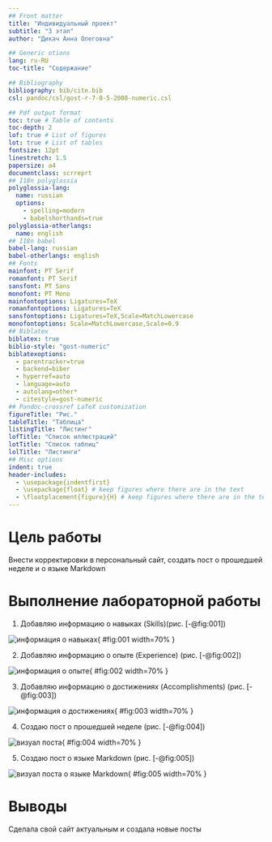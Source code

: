 ```yaml
---
## Front matter
title: "Индивидуальный проект"
subtitle: "3 этап"
author: "Дикач Анна Олеговна"

## Generic otions
lang: ru-RU
toc-title: "Содержание"

## Bibliography
bibliography: bib/cite.bib
csl: pandoc/csl/gost-r-7-0-5-2008-numeric.csl

## Pdf output format
toc: true # Table of contents
toc-depth: 2
lof: true # List of figures
lot: true # List of tables
fontsize: 12pt
linestretch: 1.5
papersize: a4
documentclass: scrreprt
## I18n polyglossia
polyglossia-lang:
  name: russian
  options:
	- spelling=modern
	- babelshorthands=true
polyglossia-otherlangs:
  name: english
## I18n babel
babel-lang: russian
babel-otherlangs: english
## Fonts
mainfont: PT Serif
romanfont: PT Serif
sansfont: PT Sans
monofont: PT Mono
mainfontoptions: Ligatures=TeX
romanfontoptions: Ligatures=TeX
sansfontoptions: Ligatures=TeX,Scale=MatchLowercase
monofontoptions: Scale=MatchLowercase,Scale=0.9
## Biblatex
biblatex: true
biblio-style: "gost-numeric"
biblatexoptions:
  - parentracker=true
  - backend=biber
  - hyperref=auto
  - language=auto
  - autolang=other*
  - citestyle=gost-numeric
## Pandoc-crossref LaTeX customization
figureTitle: "Рис."
tableTitle: "Таблица"
listingTitle: "Листинг"
lofTitle: "Список иллюстраций"
lotTitle: "Список таблиц"
lolTitle: "Листинги"
## Misc options
indent: true
header-includes:
  - \usepackage{indentfirst}
  - \usepackage{float} # keep figures where there are in the text
  - \floatplacement{figure}{H} # keep figures where there are in the text
---
```


# Цель работы

Внести корректировки в персональный сайт, создать пост о прошедшей неделе и о языке Markdown


# Выполнение лабораторной работы

1.  Добавляю  информацию о навыках (Skills)(рис. [-@fig:001])

![информация о навыках](image/pic1.png){ #fig:001 width=70% }

2. Добавляю информацию о опыте (Experience) (рис. [-@fig:002])

![информация о опыте](image/pic2.png){ #fig:002 width=70% }

3. Добавляю информацию о достижениях (Accomplishments) (рис. [-@fig:003])

![информация о достижениях](image/pic3.png){ #fig:003 width=70% }

4. Создаю пост о прошедшей неделе (рис. [-@fig:004])

![визуал поста](image/pic4.png){ #fig:004 width=70% }

5. Создаю пост о языке Markdown (рис. [-@fig:005])

![визуал поста о языке Markdown](image/pic5.png){ #fig:005 width=70% }

# Выводы

Сделала свой сайт актуальным и создала новые посты


